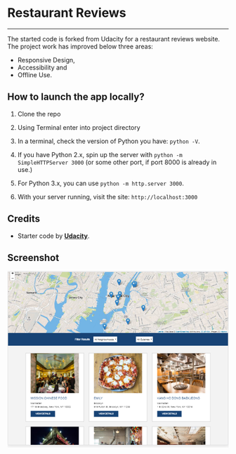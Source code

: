 # Restaurant Reviews 
---

The started code is forked from Udacity for a restaurant reviews website.
The project work has improved below three areas:
- Responsive Design,
- Accessibility and
- Offline Use.

## How to launch the app locally?
1. Clone the repo
2.  Using Terminal enter into project directory
3.  In a terminal, check the version of Python you have: `python -V`.
4. If you have Python 2.x, spin up the server with `python -m SimpleHTTPServer 3000` (or some other port, if port 8000 is already in use.)
5.  For Python 3.x, you can use `python -m http.server 3000`.

6.  With your server running, visit the site: `http://localhost:3000`

## Credits

* Starter code by [**Udacity**](https://github.com/udacity/mws-restaurant-stage-1).

## Screenshot

![Screenshot1](img/Screenshot.PNG "Screenshot")
